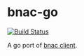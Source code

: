 # bnac-go #
[![Build Status](https://travis-ci.org/zyguan/bnac-go.svg?branch=master)](https://travis-ci.org/zyguan/bnac-go)

A go port of [bnac client](http://bnac.json.pro/).
